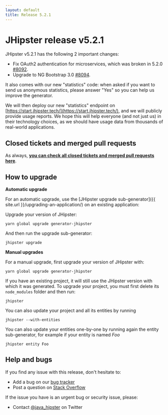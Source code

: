 ```yaml
---
layout: default
title: Release 5.2.1
---
```


JHipster release v5.2.1
==================

JHipster v5.2.1 has the following 2 important changes:

- Fix OAuth2 authentication for microservices, which was broken in 5.2.0 [#8092](https://github.com/jhipster/generator-jhipster/issues/8092).
- Upgrade to NG Bootstrap 3.0 [#8094](https://github.com/jhipster/generator-jhipster/pull/8094).

It also comes with our new "statistics" code: when asked if you want to send us anonymous statistics, please answer "Yes" so you can help us improve the generator.

We will then deploy our new "statistics" endpoint on [https://start.jhipster.tech/](https://start.jhipster.tech/), and we will publicly provide usage reports. We hope this will help everyone (and not just us) in their technology choices, as we should have usage data from thousands of real-world applications.

Closed tickets and merged pull requests
------------
As always, __[you can check all closed tickets and merged pull requests here](https://github.com/jhipster/generator-jhipster/issues?q=milestone%3A5.2.1+is%3Aclosed)__.

How to upgrade
------------

**Automatic upgrade**

For an automatic upgrade, use the [JHipster upgrade sub-generator]({{ site.url }}/upgrading-an-application/) on an existing application:

Upgrade your version of JHipster:

```
yarn global upgrade generator-jhipster
```

And then run the upgrade sub-generator:

```
jhipster upgrade
```

**Manual upgrades**

For a manual upgrade, first upgrade your version of JHipster with:

```
yarn global upgrade generator-jhipster
```

If you have an existing project, it will still use the JHipster version with which it was generated.
To upgrade your project, you must first delete its `node_modules` folder and then run:

```
jhipster
```

You can also update your project and all its entities by running

```
jhipster --with-entities
```

You can also update your entities one-by-one by running again the entity sub-generator, for example if your entity is named _Foo_

```
jhipster entity Foo
```

Help and bugs
--------------

If you find any issue with this release, don't hesitate to:

- Add a bug on our [bug tracker](https://github.com/jhipster/generator-jhipster/issues?state=open)
- Post a question on [Stack Overflow](http://stackoverflow.com/tags/jhipster/info)

If the issue you have is an urgent bug or security issue, please:

- Contact [@java_hipster](https://twitter.com/java_hipster) on Twitter
